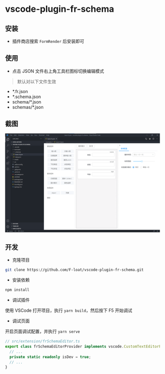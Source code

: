 # vscode-plugin-fr-schema

## 安装

* 插件商店搜索 `FormRender` 后安装即可

## 使用

* 点击 JSON 文件右上角工具栏图标切换编辑模式

> 默认对以下文件生效

  - *.fr.json
  - *.schema.json
  - schema/*.json
  - schemas/*.json

## 截图

![overview](./screenshot/overview.png)

## 开发

* 克隆项目

``` sh
git clone https://github.com/F-loat/vscode-plugin-fr-schema.git
```

* 安装依赖

``` sh
npm install
```

* 调试插件

使用 VSCode 打开项目，执行 `yarn build`，然后按下 F5 开始调试

* 调试页面

开启页面调试配置，并执行 `yarn serve`

``` ts
// src/extension/frSchemaEditor.ts
export class frSchemaEditorProvider implements vscode.CustomTextEditorProvider {
  // ...
  private static readonly isDev = true;
  // ...
}
```
